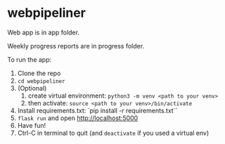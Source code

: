 # webpipeliner

Web app is in app folder.

Weekly progress reports are in progress folder.

To run the app:
1. Clone the repo
2. `cd webpipeliner`
3. (Optional)
    1. create virtual environment: `python3 -m venv <path to your venv>`
    2. then activate: `source <path to your venv>/bin/activate`
3. Install requirements.txt: `pip install -r requirements.txt``
4. `flask run` and open [http://localhost:5000](http://localhost:5000)
5. Have fun!
6. Ctrl-C in terminal to quit (and `deactivate` if you used a virtual env)

